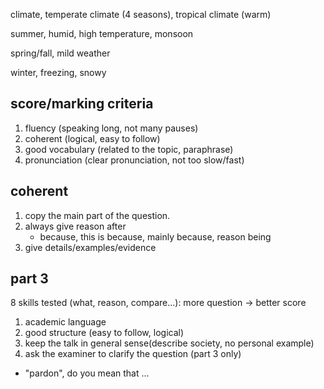 climate, temperate climate (4 seasons), tropical climate (warm)

summer, humid, high temperature, monsoon

spring/fall, mild weather

winter, freezing, snowy

## score/marking criteria

1. fluency (speaking long, not many pauses)
2. coherent (logical, easy to follow)
3. good vocabulary (related to the topic, paraphrase)
4. pronunciation (clear pronunciation, not too slow/fast)

## coherent

1. copy the main part of the question.
2. always give reason after
   - because, this is because, mainly because, reason being
3. give details/examples/evidence

## part 3

8 skills tested (what, reason, compare...): more question -> better score

1. academic language
2. good structure (easy to follow, logical)
3. keep the talk in general sense(describe society, no personal example)
4. ask the examiner to clarify the question (part 3 only)
  - "pardon", do you mean that ...

